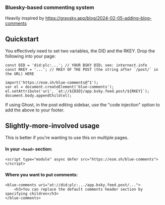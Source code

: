 ### Bluesky-based commenting system

Heavily inspired by https://graysky.app/blog/2024-02-05-adding-blog-comments

## Quickstart

You effectively need to set two variables, the DID and the RKEY. Drop the following into your page:

```
const DID = 'did:plc:...'; // YOUR BSKY DID; see: internect.info
const RKEY = '...'; // RKEY OF THE POST (the string after `/post/` in the URL) HERE

import('https://esm.sh/blue-comments@^1');
var el = document.createElement('blue-comments');
el.setAttribute('uri', `at://${DID}/app.bsky.feed.post/${RKEY}`);
document.body.appendChild(el);
```

If using Ghost, in the post editing sidebar, use the "code injection" option to add the above
to your footer.

## Slightly-more-involved usage

This is better if you're wanting to use this on multiple pages.

#### In your `<head>` section:

```
<script type="module" async defer src="https://esm.sh/blue-comments"></script>
```

#### Where you want to put comments:

```
<blue-comments uri="at://did:plc:.../app.bsky.feed.post/...">
    <h3>You can replace the default comments header section by specifying children</h3>
</blue-comments>
```
